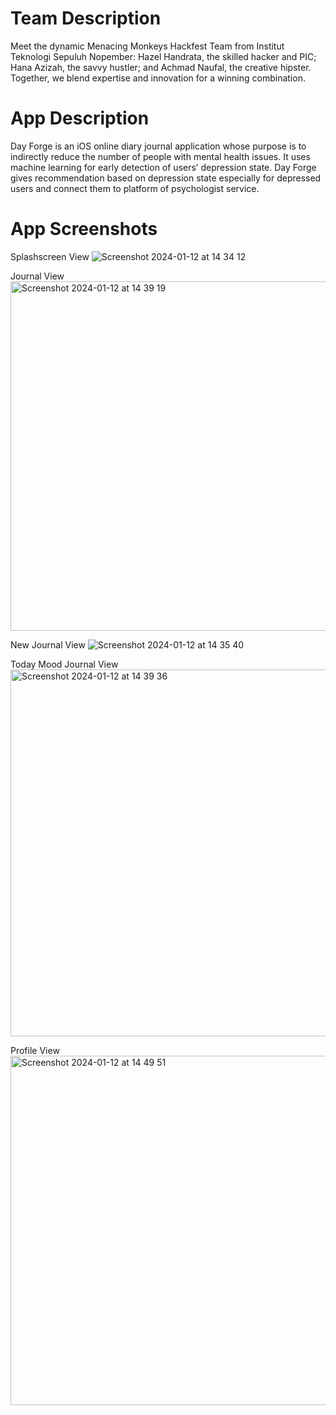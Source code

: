 # Team Description
Meet the dynamic Menacing Monkeys Hackfest Team from Institut Teknologi Sepuluh Nopember: Hazel Handrata, the skilled hacker and PIC; Hana Azizah, the savvy hustler; and Achmad Naufal, the creative hipster. Together, we blend expertise and innovation for a winning combination.
# App Description
Day Forge is an iOS online diary journal application whose purpose is to indirectly reduce the number of people with mental health issues. It uses machine learning for early detection of users’ depression state. Day Forge gives recommendation based on depression state especially for depressed users and connect them to platform of psychologist service.
# App Screenshots

Splashscreen View
![Screenshot 2024-01-12 at 14 34 12](https://github.com/kittyofheaven/DayForge/assets/71081063/9f7b265c-ab37-4f7b-8396-fc0489198f58)

Journal View
<img width="559" alt="Screenshot 2024-01-12 at 14 39 19" src="https://github.com/kittyofheaven/DayForge/assets/71081063/1967af36-6957-418f-b895-6a0d7f0b3f04">

New Journal View
![Screenshot 2024-01-12 at 14 35 40](https://github.com/kittyofheaven/DayForge/assets/71081063/3f526805-a754-4a3f-bd87-aea95ae8d2a2)


Today Mood Journal View
<img width="587" alt="Screenshot 2024-01-12 at 14 39 36" src="https://github.com/kittyofheaven/DayForge/assets/71081063/226fe9f3-6aa4-471d-99f4-92dd12b91ba8">


Profile View
<img width="559" alt="Screenshot 2024-01-12 at 14 49 51" src="https://github.com/kittyofheaven/DayForge/assets/71081063/55cc2ab5-1116-4556-b68e-1c5ab3b884c9">

